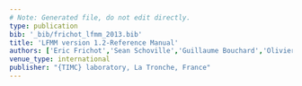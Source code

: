 ```yaml
---
# Note: Generated file, do not edit directly.
type: publication
bib: '_bib/frichot_lfmm_2013.bib'
title: 'LFMM version 1.2-Reference Manual'
authors: ['Eric Frichot','Sean Schoville','Guillaume Bouchard','Olivier Francois']
venue_type: international
publisher: "{TIMC} laboratory, La Tronche, France"
---
```

